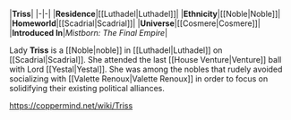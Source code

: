 |**Triss**|
|-|-|
|**Residence**|[[Luthadel\|Luthadel]]|
|**Ethnicity**|[[Noble\|Noble]]|
|**Homeworld**|[[Scadrial\|Scadrial]]|
|**Universe**|[[Cosmere\|Cosmere]]|
|**Introduced In**|*Mistborn: The Final Empire*|

Lady **Triss** is a [[Noble\|noble]] in [[Luthadel\|Luthadel]] on [[Scadrial\|Scadrial]].
She attended the last [[House Venture\|Venture]] ball with Lord [[Yestal\|Yestal]]. She was among the nobles that rudely avoided socializing with [[Valette Renoux\|Valette Renoux]] in order to focus on solidifying their existing political alliances.



https://coppermind.net/wiki/Triss